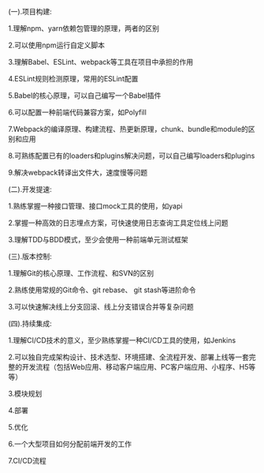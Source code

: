 (一).项目构建:

  1.理解npm、yarn依赖包管理的原理，两者的区别
  
  2.可以使用npm运行自定义脚本
  
  3.理解Babel、ESLint、webpack等工具在项目中承担的作用
  
  4.ESLint规则检测原理，常用的ESLint配置
  
  5.Babel的核心原理，可以自己编写一个Babel插件
  
  6.可以配置一种前端代码兼容方案，如Polyfill
  
  7.Webpack的编译原理、构建流程、热更新原理，chunk、bundle和module的区别和应用
  
  8.可熟练配置已有的loaders和plugins解决问题，可以自己编写loaders和plugins

  9.解决webpack转译出文件大，速度慢等问题

(二).开发提速:

  1.熟练掌握一种接口管理、接口mock工具的使用，如yapi
  
  2.掌握一种高效的日志埋点方案，可快速使用日志查询工具定位线上问题
  
  3.理解TDD与BDD模式，至少会使用一种前端单元测试框架

(三).版本控制:

  1.理解Git的核心原理、工作流程、和SVN的区别

  2.熟练使用常规的Git命令、git rebase、 git stash等进阶命令

  3.可以快速解决线上分支回滚、线上分支错误合并等复杂问题

(四).持续集成:

  1.理解CI/CD技术的意义，至少熟练掌握一种CI/CD工具的使用，如Jenkins

  2.可以独自完成架构设计、技术选型、环境搭建、全流程开发、部署上线等一套完整的开发流程（包括Web应用、移动客户端应用、PC客户端应用、小程序、H5等等）
  
  3.模块规划

  4.部署

  5.优化

  6.一个大型项目如何分配前端开发的工作

  7.CI/CD流程

